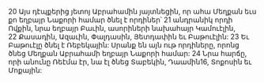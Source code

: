 20 Այս դէպքերից յետոյ Աբրահամին յայտնեցին, որ ահա Մեղքան եւս քո եղբայր Նաքորի համար ծնել է որդիներ՝ 21 անդրանիկ որդի Ովքին, նրա եղբայր Բաւին, ասորիների նախահայր Կամուէլին, 22 Քասադին, Ազաւին, Փալդասին, Յետդափին եւ Բաթուէլին: 23 Եւ Բաթուէլը ծնել է Ռեբեկային: Սրանք են այն ութ որդիները, որոնց ծնեց Մեղքան Աբրահամի եղբայր Նաքորի համար: 24 Նրա հարճը, որի անունը Ռեէմա էր, նա էլ ծնեց Տաբեկին, Դաամին16, Տոքոսին եւ Մոքային:
